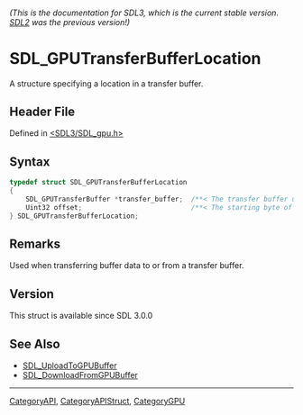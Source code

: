 ###### (This is the documentation for SDL3, which is the current stable version. [SDL2](https://wiki.libsdl.org/SDL2/) was the previous version!)
# SDL_GPUTransferBufferLocation

A structure specifying a location in a transfer buffer.

## Header File

Defined in [<SDL3/SDL_gpu.h>](https://github.com/libsdl-org/SDL/blob/main/include/SDL3/SDL_gpu.h)

## Syntax

```c
typedef struct SDL_GPUTransferBufferLocation
{
    SDL_GPUTransferBuffer *transfer_buffer;  /**< The transfer buffer used in the transfer operation. */
    Uint32 offset;                           /**< The starting byte of the buffer data in the transfer buffer. */
} SDL_GPUTransferBufferLocation;
```

## Remarks

Used when transferring buffer data to or from a transfer buffer.

## Version

This struct is available since SDL 3.0.0

## See Also

- [SDL_UploadToGPUBuffer](SDL_UploadToGPUBuffer)
- [SDL_DownloadFromGPUBuffer](SDL_DownloadFromGPUBuffer)

----
[CategoryAPI](CategoryAPI), [CategoryAPIStruct](CategoryAPIStruct), [CategoryGPU](CategoryGPU)


